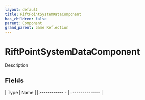 ```yaml
---
layout: default
title: RiftPointSystemDataComponent
has_children: false
parent: Component
grand_parent: Game Reflection
---
```

# RiftPointSystemDataComponent
Description 

## Fields
| Type | Name |
|:------------ - | : -------------- |
